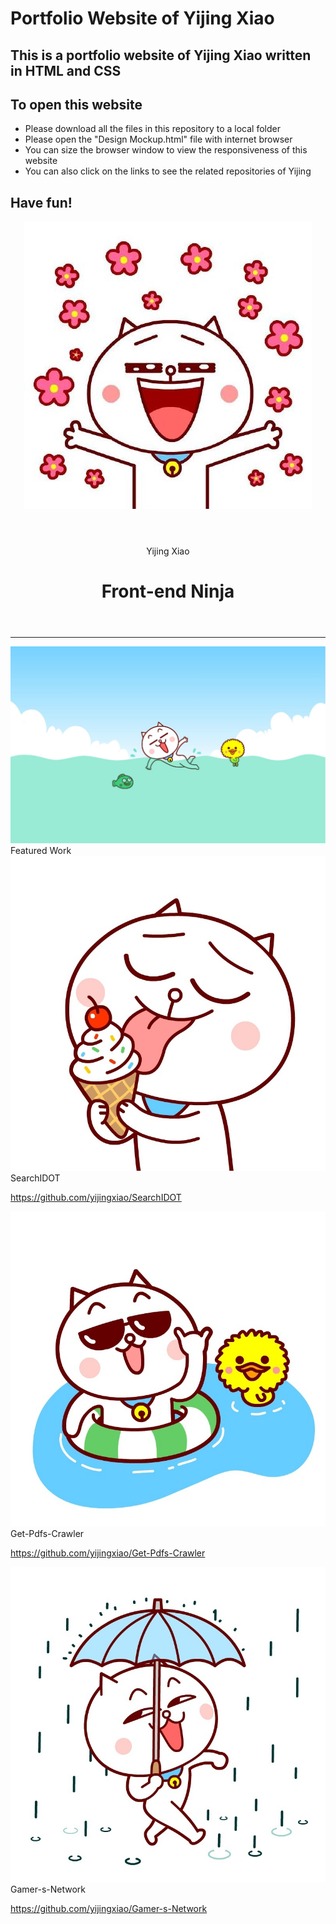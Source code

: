 # Portfolio Website of Yijing Xiao

## This is a portfolio website of Yijing Xiao written in HTML and CSS
## To open this website
- Please download all the files in this repository to a local folder
- Please open the "Design Mockup.html" file with internet browser
- You can size the browser window to view the responsiveness of this website
- You can also click on the links to see the related repositories of Yijing

## Have fun!

<!DOCTYPE html>
<html lang="en">
    <head>
        <meta charset="utf-8">
        <meta http-equiv="X-UA-Compatible" content="IE=edge">
        <meta name="viewport" content="width=device-width,intial-scale=1">
        <title>Design Mockup</title>
        <link href="css/styles.css" rel="stylesheet" type="text/css">
        <link href="https://fonts.googleapis.com/css?family=Raleway:100,300" rel="stylesheet">
    </head>
    <body>
        <div class="row">
            <header class="col-6">
                <img class="title-logo" src="images/logo.png" alt="Udacity logo">
            </header>
            <header class="col-6 text-right text-uppercase">
                <span class="title-text">Yijing Xiao</span>
                <h1 class="title-text2">Front-end Ninja</h1>
            </header>
        </div>
        <div class="row">
            <div class="col-12">
                <hr>
            </div>
        </div>
        <main class="row">
            <div class="col-12">
                <img class="main-img" src="images/puppy1.jpg" alt="Main puppy image!">
            </div>
        </main>
        <div class="row">
            <section class="col-12">
                <span class="featured-text">Featured Work</span>
            </section>
        </div>
        <main class="container text-center vertical-top">
            <section class="col-4 box1">
                <img class="featured-img" src="images/puppy2.jpg" alt="Appyfy puppy">
                <span class="text-uppercase picture-text">SearchIDOT</span>
                <p class="picture-url"><a href="https://github.com/yijingxiao/SearchIDOT">
                https://github.com/yijingxiao/SearchIDOT</a></p>
            </section>
            <section class="col-4 box2">
                <img class="featured-img" src="images/puppy3.jpg" alt="Sunflower puppy">
                <span class="text-uppercase picture-text">Get-Pdfs-Crawler</span>
                <p class="picture-url"><a href="https://github.com/yijingxiao/Get-Pdfs-Crawler">
                https://github.com/yijingxiao/Get-Pdfs-Crawler</a></p>
            </section>
            <section class="col-4 box3">
                <img class="featured-img" src="images/puppy4.jpg" alt="Bokeh puppy">
                <span class="text-uppercase picture-text">Gamer-s-Network</span>
                <p class="picture-url"><a href="https://github.com/yijingxiao/Gamer-s-Network">
                https://github.com/yijingxiao/Gamer-s-Network</a></p>
            </section>
        </main>
    </body>
</html>
